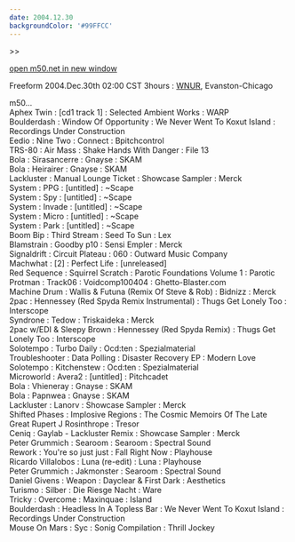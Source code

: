```yaml
---
date: 2004.12.30
backgroundColor: '#99FFCC'
---
```


\>>

[open m50.net in new window](http://m50.net/)

Freeform 2004.Dec.30th 02:00 CST 3hours : [WNUR](http://www.wnur.org/), Evanston-Chicago

m50...  
Aphex Twin : \[cd1 track 1\] : Selected Ambient Works : WARP  
Boulderdash : Window Of Opportunity : We Never Went To Koxut Island : Recordings Under Construction  
Eedio : Nine Two : Connect : Bpitchcontrol  
TRS-80 : Air Mass : Shake Hands With Danger : File 13  
Bola : Sirasancerre : Gnayse : SKAM  
Bola : Heirairer : Gnayse : SKAM  
Lackluster : Manual Lounge Ticket : Showcase Sampler : Merck  
System : PPG : \[untitled\] : ~Scape  
System : Spy : \[untitled\] : ~Scape  
System : Invade : \[untitled\] : ~Scape  
System : Micro : \[untitled\] : ~Scape  
System : Park : \[untitled\] : ~Scape  
Boom Bip : Third Stream : Seed To Sun : Lex  
Blamstrain : Goodby p10 : Sensi Empler : Merck  
Signaldrift : Circuit Plateau : 060 : Outward Music Company  
Machwhat : \[2\] : Perfect Life : \[unreleased\]  
Red Sequence : Squirrel Scratch : Parotic Foundations Volume 1 : Parotic  
Protman : Track06 : Voidcomp100404 : Ghetto-Blaster.com  
Machine Drum : Wallis & Futuna (Remix Of Steve & Rob) : Bidnizz : Merck  
2pac : Hennessey (Red Spyda Remix Instrumental) : Thugs Get Lonely Too : Interscope  
Syndrone : Tedow : Triskaideka : Merck  
2pac w/EDI & Sleepy Brown : Hennessey (Red Spyda Remix) : Thugs Get Lonely Too : Interscope  
Solotempo : Turbo Daily : Ocd:ten : Spezialmaterial  
Troubleshooter : Data Polling : Disaster Recovery EP : Modern Love  
Solotempo : Kitchenstew : Ocd:ten : Spezialmaterial  
Microworld : Avera2 : \[untitled\] : Pitchcadet  
Bola : Vhieneray : Gnayse : SKAM  
Bola : Papnwea : Gnayse : SKAM  
Lackluster : Lanorv : Showcase Sampler : Merck  
Shifted Phases : Implosive Regions : The Cosmic Memoirs Of The Late Great Rupert J Rosinthrope : Tresor  
Ceniq : Gaylab - Lackluster Remix : Showcase Sampler : Merck  
Peter Grummich : Searoom : Searoom : Spectral Sound  
Rework : You're so just just : Fall Right Now : Playhouse  
Ricardo Villalobos : Luna (re-edit) : Luna : Playhouse  
Peter Grummich : Jakmonster : Searoom : Spectral Sound  
Daniel Givens : Weapon : Dayclear & First Dark : Aesthetics  
Turismo : Silber : Die Riesge Nacht : Ware  
Tricky : Overcome : Maxinquae : Island  
Boulderdash : Headless In A Topless Bar : We Never Went To Koxut Island : Recordings Under Construction  
Mouse On Mars : Syc : Sonig Compilation : Thrill Jockey